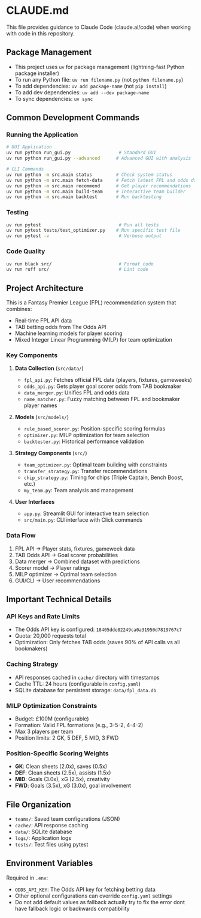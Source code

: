 # CLAUDE.md

This file provides guidance to Claude Code (claude.ai/code) when working with code in this repository.

## Package Management
- This project uses `uv` for package management (lightning-fast Python package installer)
- To run any Python file: `uv run filename.py` (not `python filename.py`)
- To add dependencies: `uv add package-name` (not `pip install`)
- To add dev dependencies: `uv add --dev package-name`
- To sync dependencies: `uv sync`

## Common Development Commands

### Running the Application
```bash
# GUI Application
uv run python run_gui.py                  # Standard GUI
uv run python run_gui.py --advanced      # Advanced GUI with analysis

# CLI Commands
uv run python -m src.main status         # Check system status
uv run python -m src.main fetch-data     # Fetch latest FPL and odds data
uv run python -m src.main recommend      # Get player recommendations
uv run python -m src.main build-team     # Interactive team builder
uv run python -m src.main backtest       # Run backtesting
```

### Testing
```bash
uv run pytest                             # Run all tests
uv run pytest tests/test_optimizer.py    # Run specific test file
uv run pytest -v                          # Verbose output
```

### Code Quality
```bash
uv run black src/                         # Format code
uv run ruff src/                          # Lint code
```

## Project Architecture

This is a Fantasy Premier League (FPL) recommendation system that combines:
- Real-time FPL API data
- TAB betting odds from The Odds API
- Machine learning models for player scoring
- Mixed Integer Linear Programming (MILP) for team optimization

### Key Components

1. **Data Collection** (`src/data/`)
   - `fpl_api.py`: Fetches official FPL data (players, fixtures, gameweeks)
   - `odds_api.py`: Gets player goal scorer odds from TAB bookmaker
   - `data_merger.py`: Unifies FPL and odds data
   - `name_matcher.py`: Fuzzy matching between FPL and bookmaker player names

2. **Models** (`src/models/`)
   - `rule_based_scorer.py`: Position-specific scoring formulas
   - `optimizer.py`: MILP optimization for team selection
   - `backtester.py`: Historical performance validation

3. **Strategy Components** (`src/`)
   - `team_optimizer.py`: Optimal team building with constraints
   - `transfer_strategy.py`: Transfer recommendations
   - `chip_strategy.py`: Timing for chips (Triple Captain, Bench Boost, etc.)
   - `my_team.py`: Team analysis and management

4. **User Interfaces**
   - `app.py`: Streamlit GUI for interactive team selection
   - `src/main.py`: CLI interface with Click commands

### Data Flow
1. FPL API → Player stats, fixtures, gameweek data
2. TAB Odds API → Goal scorer probabilities 
3. Data merger → Combined dataset with predictions
4. Scorer model → Player ratings
5. MILP optimizer → Optimal team selection
6. GUI/CLI → User recommendations

## Important Technical Details

### API Keys and Rate Limits
- The Odds API key is configured: `18405dde82249ca0a31950d7819767c7`
- Quota: 20,000 requests total
- Optimization: Only fetches TAB odds (saves 90% of API calls vs all bookmakers)

### Caching Strategy
- API responses cached in `cache/` directory with timestamps
- Cache TTL: 24 hours (configurable in `config.yaml`)
- SQLite database for persistent storage: `data/fpl_data.db`

### MILP Optimization Constraints
- Budget: £100M (configurable)
- Formation: Valid FPL formations (e.g., 3-5-2, 4-4-2)
- Max 3 players per team
- Position limits: 2 GK, 5 DEF, 5 MID, 3 FWD

### Position-Specific Scoring Weights
- **GK**: Clean sheets (2.0x), saves (0.5x)
- **DEF**: Clean sheets (2.5x), assists (1.5x)
- **MID**: Goals (3.0x), xG (2.5x), creativity
- **FWD**: Goals (3.5x), xG (3.0x), goal involvement

## File Organization
- `teams/`: Saved team configurations (JSON)
- `cache/`: API response caching
- `data/`: SQLite database
- `logs/`: Application logs
- `tests/`: Test files using pytest

## Environment Variables
Required in `.env`:
- `ODDS_API_KEY`: The Odds API key for fetching betting data
- Other optional configurations can override `config.yaml` settings
- Do not add default values as fallback actually try to fix the error dont have fallback logic or backwards compatibility